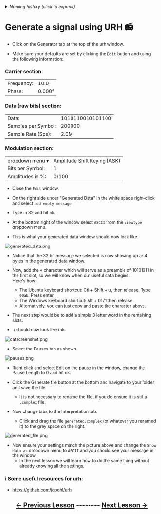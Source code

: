 <details><summary><i>Naming history (click to expand)</i></summary>
<pre>
2023 May 22: 030_Generate_a_signal.md
</pre>
</details>

# Generate a signal using URH 📻

- Click on the Generator tab at the top of the urh window.

- Make sure your defaults are set by clicking the `Edit` button and using the following information:  

### Carrier section:  

  | | |
  |-------|-----|
  |Frequency:| 10.0|
  |Phase:| 0.000°|  

### Data (raw bits) section:

  | | |
  |-------|-----|
  |Data:| 1010110010101100|
  |Samples per Symbol:| 200000|
  |Sample Rate (Sps):| 2.0M| 

### Modulation section:

  | | |
  |-------|-----|
  |dropdown menu ▾|Amplitude Shift Keying (ASK)|
  |Bits per Symbol:| 1|
  |Amplitudes in %:| 0/100|

- Close the `Edit` window.

- On the right side under "Generated Data" in the white space right-click and select `add empty message`.

- Type in 32 and hit `ok`.

- At the bottom right of the window select `ASCII` from the `viewtype` dropdown menu.

- This is what your generated data window should now look like.

![generated_data.png](https://github.com/python-can-define-radio/sdr-course/blob/main/classroom_activities/Chx_Misc/Images/generated_data.png?raw=true) 

- Notice that the 32 bit message we selected is now showing up as 4 bytes in the generated data window.

- Now, add the « character which will serve as a preamble of 10101011 in the first slot, so we will know when our useful data begins.  
  Here's how:
    - The Ubuntu keyboard shortcut: Ctl + Shift + u, then release. Type `00ab`. Press enter.
    - The Windows keyboard shortcut: Alt + 0171 then release.
    - Alternatively, you can just copy and paste the character above.
 
- The next step would be to add a simple 3 letter word in the remaining slots.

- It should now look like this

![catscreenshot.png](https://github.com/python-can-define-radio/sdr-course/blob/main/classroom_activities/Chx_Misc/Images/catscreenshot.png?raw=true) 

- Select the Pauses tab as shown.

![pauses.png](https://github.com/python-can-define-radio/sdr-course/blob/main/classroom_activities/Chx_Misc/Images/pauses.png?raw=true) 

- Right click and select Edit on the pause in the window, change the Pause Length to 0 and hit ok.

- Click the Generate file button at the bottom and navigate to your folder and save the file.
    - It is not necessary to rename the file, if you do ensure it is still a `.complex` file.

- Now change tabs to the Interpretation tab.
    - Click and drag the file `generated.complex` (or whatever you renamed it) to the grey space on the right.
 
![generated_file.png](https://github.com/python-can-define-radio/sdr-course/blob/main/classroom_activities/Chx_Misc/Images/generated_file.png?raw=true) 

- Now ensure your settings match the picture above and change the  `Show data as` dropdown menu to `ASCII` and you should see your message in the window.
    - In the next lesson we will learn how to do the same thing without already knowing all the settings.

### ℹ️ Some useful resources for urh:

- https://github.com/jopohl/urh

## <p align="center">[&larr; Previous Lesson](https://github.com/python-can-define-radio/sdr-course/blob/main/classroom_activities/Ch03_Analyzing_Signals_URH/020_Modulation.md)  --------  [Next Lesson &rarr;](https://github.com/python-can-define-radio/sdr-course/blob/main/classroom_activities/Ch03_Analyzing_Signals_URH/040_Interpret_unknown_signal.md)</p>
